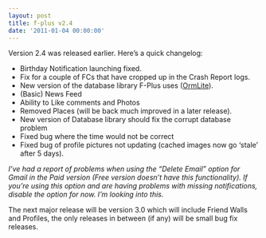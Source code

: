 ```yaml
---
layout: post
title: f-plus v2.4
date: '2011-01-04 00:00:00'
---
```


<p>Version 2.4 was released earlier. Here&#8217;s a quick changelog:</p>

<ul>
<li>Birthday Notification launching fixed.</li>
<li>Fix for a couple of FCs that have cropped up in the Crash Report logs.</li>
<li>New version of the database library F-Plus uses (<a href="http://ormlite.sourceforge.net/">OrmLite</a>).</li>
<li>(Basic) News Feed</li>
<li>Ability to Like comments and Photos</li>
<li>Removed Places (will be back much improved in a later release).</li>
<li>New version of Database library should fix the corrupt database problem</li>
<li>Fixed bug where the time would not be correct</li>
<li>Fixed bug of profile pictures not updating (cached images now go &#8216;stale&#8217; after 5 days).</li>
</ul>

<p><em>I&#8217;ve had a report of problems when using the &#8220;Delete Email&#8221; option for Gmail in the Paid version (Free version doesn&#8217;t have this functionality). If you&#8217;re using this option and are having problems with missing notifications, disable the option for now. I&#8217;m looking into this.</em></p>

<p>The next major release will be version 3.0 which will include Friend Walls and Profiles, the only releases in between (if any) will be small bug fix releases.</p>
